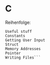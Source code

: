 # C
Reihenfolge:
```Variables - Data Types - Print
Useful stuff
Constants
Getting User Input
Struct
Memory Addresses
Pointer
Writing Files```
